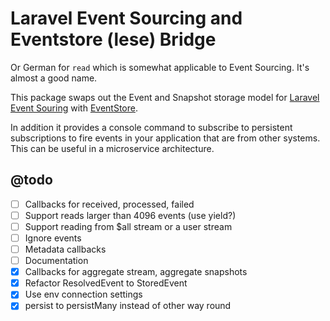 # Laravel Event Sourcing and Eventstore (lese) Bridge

Or German for `read` which is somewhat applicable to Event Sourcing. It's almost a good name.

This package swaps out the Event and Snapshot storage model for [Laravel Event Souring](https://docs.spatie.be/laravel-event-sourcing/v1/getting-familiar-with-event-sourcing/introduction) with [EventStore](https://eventstore.com/). 

In addition it provides a console command to subscribe to persistent subscriptions to fire events in your application that are from other systems. This can be useful in a microservice architecture.



## @todo

* [ ] Callbacks for received, processed, failed
* [ ] Support reads larger than 4096 events (use yield?)
* [ ] Support reading from $all stream or a user stream
* [ ] Ignore events
* [ ] Metadata callbacks
* [ ] Documentation
* [x] Callbacks for aggregate stream, aggregate snapshots
* [x] Refactor ResolvedEvent to StoredEvent
* [x] Use env connection settings
* [x] persist to persistMany instead of other way round
